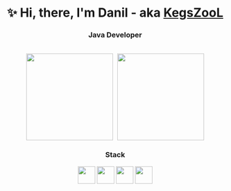 <div align="center">
  <img src="https://github.com/KegsZooL/GIFS/raw/main/5.gif" alt="">
</div>

<h1 align="center">
  ✨ Hi, there, I'm Danil - aka&nbsp;<a href="https://github.com/KegsZooL">KegsZooL</a>
</h1>
<h3 align="center">Java Developer</h3><br>

<div style="display: flex; aligin-items: center; justify-content: center; gap: 10px; height: 200px">
  <img height=200 src="https://github-readme-stats.vercel.app/api?username=kegszool&show_icons=true&theme=synthwave"></img>
  <img height=200 src="https://github-readme-stats.vercel.app/api/top-langs?username=kegszool&layout=compact&langs_count=8&card_width=320&theme=synthwave&show_icons=true" />
</div>


<h3 align="center">Stack</h3>
<div align="center">
  <img src="https://cdn.jsdelivr.net/gh/devicons/devicon@latest/icons/java/java-original-wordmark.svg" height="40px">
  <img src="https://cdn.jsdelivr.net/gh/devicons/devicon@latest/icons/figma/figma-original.svg" height="40px">
  <img src="https://cdn.jsdelivr.net/gh/devicons/devicon@latest/icons/neovim/neovim-original.svg" height="40px">
  <img src="https://cdn.jsdelivr.net/gh/devicons/devicon@latest/icons/archlinux/archlinux-original.svg" height="40px">
</div>
